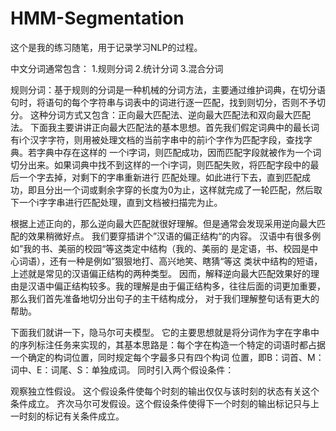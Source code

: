 # HMM-Segmentation
这个是我的练习随笔，用于记录学习NLP的过程。

中文分词通常包含： 1.规则分词 2.统计分词 3.混合分词

规则分词：基于规则的分词是一种机械的分词方法，主要通过维护词典，在切分语句时，将语句的每个字符串与词表中的词进行逐一匹配，找到则切分，否则不予切分。 这种分词方式又包含：正向最大匹配法、逆向最大匹配法和双向最大匹配法。 下面我主要讲讲正向最大匹配法的基本思想。首先我们假定词典中的最长词有i个汉字字符，则用被处理文档的当前字串中的前i个字作为匹配字段，查找字典。若字典中存在这样的 一个i字词，则匹配成功，因而匹配字段就被作为一个词切分出来。如果词典中找不到这样的一个i字词，则匹配失败，将匹配字段中的最后一个字去掉，对剩下的字串重新进行 匹配处理。如此进行下去，直到匹配成功，即且分出一个词或剩余字穿的长度为0为止，这样就完成了一轮匹配，然后取下一个i字字串进行匹配处理，直到文档被扫描完为止。

根据上述正向的，那么逆向最大匹配就很好理解。但是通常会发现采用逆向最大匹配的效果稍微好点。 我们要穿插讲个”汉语的偏正结构“的内容。 汉语中有很多例如”我的书、美丽的校园“等这类定中结构（我的、美丽的 是定语，书、校园是中心词语），还有一种是例如”狠狠地打、高兴地笑、瞎猜“等这 类状中结构的短语，上述就是常见的汉语偏正结构的两种类型。 因而，解释逆向最大匹配效果好的理由是汉语中偏正结构较多。我的理解是由于偏正结构多，往往后面的词更加重要，那么我们首先准备地切分出句子的主干结构成分， 对于我们理解整句话有更大的帮助。

下面我们就讲一下，隐马尔可夫模型。 它的主要思想就是将分词作为字在字串中的序列标注任务来实现的，其基本思路是：每个字在构造一个特定的词语时都占据一个确定的构词位置，同时规定每个字最多只有四个构词 位置，即B：词首、M：词中、E：词尾、S：单独成词。 同时引入两个假设条件：

观察独立性假设。 这个假设条件使每个时刻的输出仅仅与该时刻的状态有关这个条件成立。
齐次马尔可发假设。这个假设条件使得下一个时刻的输出标记只与上一时刻的标记有关条件成立。
